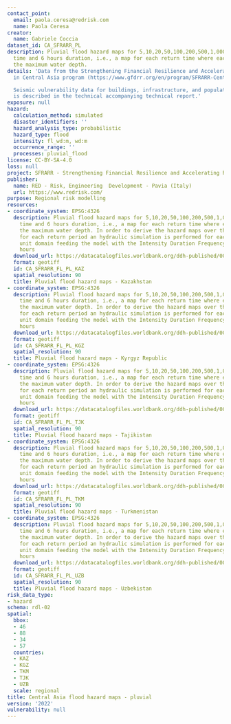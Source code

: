 ```yaml
---
contact_point:
  email: paola.ceresa@redrisk.com
  name: Paola Ceresa
creator:
  name: Gabriele Coccia
dataset_id: CA_SFRARR_PL
description: Pluvial flood hazard maps for 5,10,20,50,100,200,500,1,000 years return
  time and 6 hours duration, i.e., a map for each return time where each pixel represents
  the maximum water depth.
details: 'Data from the Strengthening Financial Resilience and Accelerating Risk Reduction
  in Central Asia program (https://www.gfdrr.org/en/program/SFRARR-Central-Asia).

  Seismic vulnerability data for buildings, infrastructure, and population. The approach
  is described in the technical accompanying technical report.'
exposure: null
hazard:
  calculation_method: simulated
  disaster_identifiers: ''
  hazard_analysis_type: probabilistic
  hazard_type: flood
  intensity: fl_wd:m, wd:m
  occurrence_range: ''
  processes: pluvial_flood
license: CC-BY-SA-4.0
loss: null
project: SFRARR - Strengthening Financial Resilience and Accelerating Risk Reduction in Central Asia
publisher:
  name: RED - Risk, Engineering  Development - Pavia (Italy)
  url: https://www.redrisk.com/
purpose: Regional risk modelling
resources:
- coordinate_system: EPSG:4326
  description: Pluvial flood hazard maps for 5,10,20,50,100,200,500,1,000 years return
    time and 6 hours duration, i.e., a map for each return time where each pixel represents
    the maximum water depth. In order to derive the hazard maps over the entire domain,
    for each return period an hydraulic simulation is performed for each simulation
    unit domain feeding the model with the Intensity Duration Frequency curve at 6
    hours
  download_url: https://datacatalogfiles.worldbank.org/ddh-published/0064155/DR0091741/PLU_KGZ.zip?versionId=2023-07-17T13:21:08.7536943Z
  format: geotiff
  id: CA_SFRARR_FL_PL_KAZ
  spatial_resolution: 90
  title: Pluvial flood hazard maps - Kazakhstan
- coordinate_system: EPSG:4326
  description: Pluvial flood hazard maps for 5,10,20,50,100,200,500,1,000 years return
    time and 6 hours duration, i.e., a map for each return time where each pixel represents
    the maximum water depth. In order to derive the hazard maps over the entire domain,
    for each return period an hydraulic simulation is performed for each simulation
    unit domain feeding the model with the Intensity Duration Frequency curve at 6
    hours
  download_url: https://datacatalogfiles.worldbank.org/ddh-published/0064155/DR0091741/PLU_KGZ.zip?versionId=2023-07-17T13:21:08.7536943Z
  format: geotiff
  id: CA_SFRARR_FL_PL_KGZ
  spatial_resolution: 90
  title: Pluvial flood hazard maps - Kyrgyz Republic
- coordinate_system: EPSG:4326
  description: Pluvial flood hazard maps for 5,10,20,50,100,200,500,1,000 years return
    time and 6 hours duration, i.e., a map for each return time where each pixel represents
    the maximum water depth. In order to derive the hazard maps over the entire domain,
    for each return period an hydraulic simulation is performed for each simulation
    unit domain feeding the model with the Intensity Duration Frequency curve at 6
    hours
  download_url: https://datacatalogfiles.worldbank.org/ddh-published/0064155/DR0091996/PLU_TJK.zip?versionId=2023-07-17T13:21:14.2955579Z
  format: geotiff
  id: CA_SFRARR_FL_PL_TJK
  spatial_resolution: 90
  title: Pluvial flood hazard maps - Tajikistan
- coordinate_system: EPSG:4326
  description: Pluvial flood hazard maps for 5,10,20,50,100,200,500,1,000 years return
    time and 6 hours duration, i.e., a map for each return time where each pixel represents
    the maximum water depth. In order to derive the hazard maps over the entire domain,
    for each return period an hydraulic simulation is performed for each simulation
    unit domain feeding the model with the Intensity Duration Frequency curve at 6
    hours
  download_url: https://datacatalogfiles.worldbank.org/ddh-published/0064155/DR0091742/PLU_TKM.zip?versionId=2023-07-17T13:21:18.4691974Z
  format: geotiff
  id: CA_SFRARR_FL_PL_TKM
  spatial_resolution: 90
  title: Pluvial flood hazard maps - Turkmenistan
- coordinate_system: EPSG:4326
  description: Pluvial flood hazard maps for 5,10,20,50,100,200,500,1,000 years return
    time and 6 hours duration, i.e., a map for each return time where each pixel represents
    the maximum water depth. In order to derive the hazard maps over the entire domain,
    for each return period an hydraulic simulation is performed for each simulation
    unit domain feeding the model with the Intensity Duration Frequency curve at 6
    hours
  download_url: https://datacatalogfiles.worldbank.org/ddh-published/0064155/DR0091778/PLU_UZB.zip?versionId=2023-07-17T13:21:16.4303513Z
  format: geotiff
  id: CA_SFRARR_FL_PL_UZB
  spatial_resolution: 90
  title: Pluvial flood hazard maps - Uzbekistan
risk_data_type:
- hazard
schema: rdl-02
spatial:
  bbox:
  - 46
  - 88
  - 34
  - 57
  countries:
  - KAZ
  - KGZ
  - TKM
  - TJK
  - UZB
  scale: regional
title: Central Asia flood hazard maps - pluvial
version: '2022'
vulnerability: null
---
```

